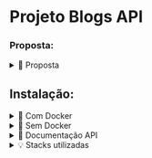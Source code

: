 
# Projeto Blogs API

###  Proposta: 


<details>
<summary>📝 Proposta</summary>
Neste projeto, desenvolvi uma API e um banco de dados para a produção de conteúdo em um blog. Utilizei Node.js e o ORM Sequelize para realizar operações de CRUD nos posts. </br> 

Os endpoints foram conectados ao banco de dados, seguindo os princípios do REST. Para criar um post, é necessário ter um usuário autenticado com JWT. A autenticação é feita por meio de tokens, que são validados nas requisições que exigem autenticação. </br>

Além disso, utilizei categorias para classificar os posts, estabelecendo assim uma relação entre posts e categorias, e vice-versa.
</details>

## Instalação:

<details>
  <summary>🐳 Com Docker</summary>

Clone este repositório:
```bash
git clone git@github.com:vitor-nogueira-dev/blogs-api.git
```

Entre no diretório e instale as dependências:

```bash
cd blogs-api
npm install
```

Rode os serviços `node` e `db` com o comando `docker-compose up -d --build`

* Lembre-se de parar o mysql se estiver usando localmente na porta padrão (3306), ou adapte, caso queria fazer uso da aplicação em containers;

* Esses serviços irão inicializar um container chamado `blogs_api` e outro chamado `blogs_api_db`;
  
* A partir daqui você pode rodar o container `blogs_api` via CLI ou abri-lo no VS Code.

* Use o comando `docker exec -it blogs_api bash`, ou para acessar o container e executar lá:

* Ele te dará acesso ao terminal interativo do container criado pelo compose, que está rodando em segundo plano.

* Instale as dependências [Caso existam] com `npm install` dentro do container `blogs_api`

⚠️ Atenção: Caso opte por utilizar o Docker, TODOS os comandos disponíveis no `package.json` (`npm start, npm test, npm run dev`, ...) devem ser executados DENTRO do container, ou seja, no terminal que aparece após a execução do comando `docker exec` citado acima.

⚠️ Atenção: Não rode o comando `npm audit fix`! Ele atualiza várias dependências do projeto, e essa atualização gera conflitos com o avaliador.

⚠️ Atenção: Se você se deparar com o erro `EADDRINUSE`, quer dizer que sua aplicação já esta utilizando a `porta 3001`, seja com outro processo do Node.js (que você pode parar com o comando `killall node`) ou algum container! Neste caso você pode parar o container com o comando `docker stop <nome-do-container>`.

✨ Dica: Antes de iniciar qualquer coisa, observe os containers que estão em execução em sua máquina. Para ver os containers em execução basta usar o comando `docker container ls`, caso queira parar o container basta usar o comando `docker stop <nome-do-container>` e se quiser parar e excluir os containers, basta executar o comando `docker-compose down`
</details>

<details>
<summary>🐳 Sem Docker</summary>

Instale as dependências [Caso existam] com `npm install`

⚠️ Atenção Não rode o comando `npm audit fix`! Ele atualiza várias dependências do projeto, e essa atualização gera conflitos com o avaliador.

⚠️ Atenção A versão do `Node.js` e `NPM` a ser utilizada é `"node": ">=16.0.0"` e `"npm": ">=7.0.0"`, como descrito na chave `engines` no arquivo `package.json`. Idealmente deve-se utilizar o Node.js na versão `16.14`, a versão na qual este projeto foi testado.

Crie um arquivo `.env` na raiz do projeto seguindo o padrão do arquivo `env.example` e o modifique de acordo com a necessidade.

Coloque `env $(cat .env)` antes de qualquer comando que for executar, por exemplo:

```bash
env $(cat .env) npm run dev
```
</details>

<details>
<summary>📄 Documentação API</summary>

| Método | Endpoint            | Descrição                                           | Requisitos de Autenticação |
|--------|---------------------|-----------------------------------------------------|----------------------------|
| POST   | /login              | Realiza o login do usuário                          | N/A                        |
| POST   | /user               | Adiciona um novo usuário                            | N/A                        |
| GET    | /user               | Retorna todos os usuários                           | Token de autenticação      |
| GET    | /user/:id           | Retorna um usuário específico                       | Token de autenticação      |
| POST   | /categories         | Adiciona uma nova categoria                         | Token de autenticação      |
| GET    | /categories         | Retorna todas as categorias                          | Token de autenticação      |
| POST   | /post               | Adiciona um novo post e vincula às categorias        | Token de autenticação      |
| GET    | /post               | Retorna todos os posts                               | Token de autenticação      |
| GET    | /post/:id           | Retorna um post específico                          | Token de autenticação      |
| PUT    | /post/:id           | Atualiza um post existente                           | Token de autenticação      |
| DELETE | /post/:id           | Deleta um post existente                             | Token de autenticação      |
| DELETE | /user/me            | Deleta o usuário logado                              | Token de autenticação      |
| GET    | /post/search?q=term| Retorna os posts que correspondem ao termo de busca  | Token de autenticação      |



</details>


<details>
  <summary>💡 Stacks utilizadas</summary>

  Linguagem de programação: ![JavaScript](https://img.shields.io/badge/JavaScript-323330?style=for-the-badge&logo=javascript&logoColor=F7DF1E)&nbsp; </br>
  Framework de desenvolvimento: ![Express](https://img.shields.io/badge/Express.js-404D59?style=for-the-badge)&nbsp; </br>
  Banco de dados: ![MySQL](https://img.shields.io/badge/MySQL-00000F?style=for-the-badge&logo=mysql&logoColor=white)&nbsp; </br>
  ORM (Object-Relational Mapping): ![Sequelize](https://img.shields.io/badge/Sequelize-323330?style=for-the-badge&logo=sequelize&logoColor=white)&nbsp; </br>
  Ferramenta de análise de código estática: ![ESLint](https://img.shields.io/badge/ESLint-00000F?style=for-the-badge&logo=eslint&logoColor=white)&nbsp; </br>
  Ferramenta de formatação de código: ![Prettier](https://img.shields.io/badge/Prettier-00000F?style=for-the-badge&logo=prettier&logoColor=white)&nbsp; </br>
</details>


